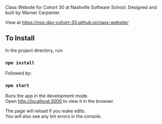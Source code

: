 Class Website for Cohort 30 at Nashville Software School.
Designed and built by Warner Carpenter.

View at https://nss-day-cohort-30.github.io/class-website/

## To Install

In the project directory, run:

### `npm install`

Followed by:

### `npm start`

Runs the app in the development mode.<br>
Open [http://localhost:3000](http://localhost:3000) to view it in the browser.

The page will reload if you make edits.<br>
You will also see any lint errors in the console.

